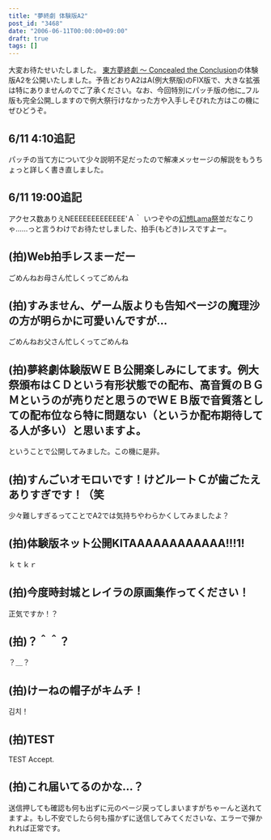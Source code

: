 ```yaml
---
title: "夢終劇 体験版A2"
post_id: "3468"
date: "2006-06-11T00:00:00+09:00"
draft: true
tags: []
---
```



大変お待たせいたしました。 [東方夢終劇 ～ Concealed the Conclusion](https://danmaq.com/!/thC/)の体験版A2を公開いたしました。予告どおりA2はA(例大祭版)のFIX版で、大きな拡張は特にありませんのでご了承ください。なお、今回特別にパッチ版の他に_フル版も完全公開_しますので例大祭行けなかった方や入手しそびれた方はこの機にぜひどうぞ。
## 6/11 4:10追記
パッチの当て方について少々説明不足だったので解凍メッセージの解説をもうちょっと詳しく書き直しました。
## 6/11 19:00追記
アクセス数ありえNEEEEEEEEEEEEE'Ａ｀ いつぞやの[幻想Lama祭]("http://lama.danmaq.com/lama/)並だなこりゃ……っと言うわけでお待たせしました、拍手(もどき)レスですよー。
## (拍)Web拍手レスまーだー
ごめんねお母さん忙しくってごめんね
## (拍)すみません、ゲーム版よりも告知ページの魔理沙の方が明らかに可愛いんですが…
ごめんねお父さん忙しくってごめんね
## (拍)夢終劇体験版ＷＥＢ公開楽しみにしてます。例大祭頒布はＣＤという有形状態での配布、高音質のＢＧＭというのが売りだと思うのでＷＥＢ版で音質落としての配布位なら特に問題ない（というか配布期待してる人が多い）と思いますよ。
ということで公開してみました。この機に是非。
## (拍)すんごいオモロいです！けどルートＣが歯ごたえありすぎです！（笑
少々難しすぎるってことでA2では気持ちやわらかくしてみましたよ？
## (拍)体験版ネット公開KITAAAAAAAAAAAA!!!1!
ｋｔｋｒ
## (拍)今度時封城とレイラの原画集作ってください！
正気ですか！？
## (拍)？＾＾？
？＿？
## (拍)けーねの帽子がキムチ！
김치！
## (拍)TEST
TEST Accept.
## (拍)これ届いてるのかな…？
送信押しても確認も何も出ずに元のページ戻ってしまいますがちゃーんと送れてますよ。もし不安でしたら何も描かずに送信してみてくださいな、エラーで弾かれれば正常です。
